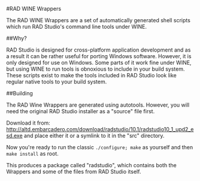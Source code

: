 #RAD WINE Wrappers

The RAD WINE Wrappers are a set of automatically generated shell scripts
which run RAD Studio's command line tools under WINE.

##Why?

RAD Studio is designed for cross-platform application development and as
a result it can be rather useful for porting Windows software. However,
it is only designed for use on Windows. Some parts of it work fine under
WINE, but using WINE to run tools is obnoxious to include in your build
system. These scripts exist to make the tools included in RAD Studio
look like regular native tools to your build system.

##Building

The RAD Wine Wrappers are generated using autotools. However, you will
need the original RAD Studio installer as a "source" file first.

Download it from:
http://altd.embarcadero.com/download/radstudio/10.1/radstudio10_1_upd2_esd.exe
and place either it or a symlink to it in the "src" directory.

Now you're ready to run the classic
`./configure; make`
as yourself and then
`make install`
as root.

This produces a package called "radstudio", which contains both the
Wrappers and some of the files from RAD Studio itself.
